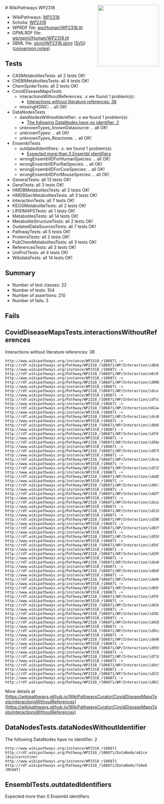 <img style="float: right; width: 200px" src="../logo.png" />
# WikiPathways WP2318

* WikiPathways: [WP2318](https://identifiers.org/wikipathways:WP2318)
* Scholia: [WP2318](https://scholia.toolforge.org/wikipathways/WP2318)
* WPRDF file: [wp/Human/WP2318.ttl](../wp/Human/WP2318.ttl)
* GPMLRDF file: [wp/gpml/Human/WP2318.ttl](../wp/gpml/Human/WP2318.ttl)
* SBML file: [sbml/WP2318.sbml](../sbml/WP2318.sbml) ([SVG](../sbml/WP2318.svg)) ([conversion notes](../sbml/WP2318.txt))

## Tests
* CASMetabolitesTests: all 2 tests OK!
* ChEBIMetabolitesTests: all 4 tests OK!
* ChemSpiderTests: all 2 tests OK!
* CovidDiseaseMapsTests
    * interactionsWithoutReferences: .x we found 1 problem(s):
        * [Interactions without literature references: 38](#9701cd27)
    * missingHGNC: .. all OK!
* DataNodesTests
    * dataNodesWithoutIdentifier: .x we found 1 problem(s):
        * [The following DataNodes have no identifier: 2](#d2d32fa1)
    * unknownTypes_knownDatasource: .. all OK!
    * unknownTypes: .. all OK!
    * unknownTypes_Reactome: .. all OK!
* EnsemblTests
    * outdatedIdentifiers: .x. we found 1 problem(s):
        * [Expected more than 0 Ensembl identifiers](#f44398b7)
    * wrongEnsemblIDForHumanSpecies: .. all OK!
    * wrongEnsemblIDForRatSpecies: .. all OK!
    * wrongEnsemblIDForCowSpecies: .. all OK!
    * wrongEnsemblIDForMouseSpecies: .. all OK!
* GeneralTests: all 13 tests OK!
* GeneTests: all 3 tests OK!
* HMDBMetabolitesTests: all 2 tests OK!
* HMDBSecMetabolitesTests: all 3 tests OK!
* InteractionTests: all 7 tests OK!
* KEGGMetaboliteTests: all 2 tests OK!
* LIPIDMAPSTests: all 1 tests OK!
* MetabolitesTests: all 14 tests OK!
* MetaboliteStructureTests: all 2 tests OK!
* OudatedDataSourcesTests: all 7 tests OK!
* PathwayTests: all 5 tests OK!
* ProteinsTests: all 2 tests OK!
* PubChemMetabolitesTests: all 3 tests OK!
* ReferencesTests: all 3 tests OK!
* UniProtTests: all 4 tests OK!
* WikidataTests: all 14 tests OK!


## Summary

* Number of test classes: 22
* Number of tests: 104
* Number of assertions: 210
* Number of fails: 3

## Fails

<a name="9701cd27" />

## CovidDiseaseMapsTests.interactionsWithoutReferences

Interactions without literature references: 38
```
http://www.wikipathways.org/instance/WP2318_r106871 -> http://rdf.wikipathways.org/Pathway/WP2318_r106871/WP/Interaction/idbda0cd6a
http://www.wikipathways.org/instance/WP2318_r106871 -> http://rdf.wikipathways.org/Pathway/WP2318_r106871/WP/Interaction/e6c91
http://www.wikipathways.org/instance/WP2318_r106871 -> http://rdf.wikipathways.org/Pathway/WP2318_r106871/WP/Interaction/id98b5776c
http://www.wikipathways.org/instance/WP2318_r106871 -> http://rdf.wikipathways.org/Pathway/WP2318_r106871/WP/Interaction/idca177438
http://www.wikipathways.org/instance/WP2318_r106871 -> http://rdf.wikipathways.org/Pathway/WP2318_r106871/WP/Interaction/idfa7f44be
http://www.wikipathways.org/instance/WP2318_r106871 -> http://rdf.wikipathways.org/Pathway/WP2318_r106871/WP/Interaction/d41ae
http://www.wikipathways.org/instance/WP2318_r106871 -> http://rdf.wikipathways.org/Pathway/WP2318_r106871/WP/Interaction/idcd63956b
http://www.wikipathways.org/instance/WP2318_r106871 -> http://rdf.wikipathways.org/Pathway/WP2318_r106871/WP/Interaction/idb698c582
http://www.wikipathways.org/instance/WP2318_r106871 -> http://rdf.wikipathways.org/Pathway/WP2318_r106871/WP/Interaction/id7dfcfb7f
http://www.wikipathways.org/instance/WP2318_r106871 -> http://rdf.wikipathways.org/Pathway/WP2318_r106871/WP/Interaction/id5bece6b8
http://www.wikipathways.org/instance/WP2318_r106871 -> http://rdf.wikipathways.org/Pathway/WP2318_r106871/WP/Interaction/id57ba0735
http://www.wikipathways.org/instance/WP2318_r106871 -> http://rdf.wikipathways.org/Pathway/WP2318_r106871/WP/Interaction/idcacab6b7
http://www.wikipathways.org/instance/WP2318_r106871 -> http://rdf.wikipathways.org/Pathway/WP2318_r106871/WP/Interaction/id7293436d
http://www.wikipathways.org/instance/WP2318_r106871 -> http://rdf.wikipathways.org/Pathway/WP2318_r106871/WP/Interaction/ida85d99f3
http://www.wikipathways.org/instance/WP2318_r106871 -> http://rdf.wikipathways.org/Pathway/WP2318_r106871/WP/Interaction/id9c39104c
http://www.wikipathways.org/instance/WP2318_r106871 -> http://rdf.wikipathways.org/Pathway/WP2318_r106871/WP/Interaction/idd755922
http://www.wikipathways.org/instance/WP2318_r106871 -> http://rdf.wikipathways.org/Pathway/WP2318_r106871/WP/Interaction/idce217fe
http://www.wikipathways.org/instance/WP2318_r106871 -> http://rdf.wikipathways.org/Pathway/WP2318_r106871/WP/Interaction/id12b9443d
http://www.wikipathways.org/instance/WP2318_r106871 -> http://rdf.wikipathways.org/Pathway/WP2318_r106871/WP/Interaction/id39ba9455
http://www.wikipathways.org/instance/WP2318_r106871 -> http://rdf.wikipathways.org/Pathway/WP2318_r106871/WP/Interaction/id8758f669
http://www.wikipathways.org/instance/WP2318_r106871 -> http://rdf.wikipathways.org/Pathway/WP2318_r106871/WP/Interaction/id5588e15a
http://www.wikipathways.org/instance/WP2318_r106871 -> http://rdf.wikipathways.org/Pathway/WP2318_r106871/WP/Interaction/id5d7175f4
http://www.wikipathways.org/instance/WP2318_r106871 -> http://rdf.wikipathways.org/Pathway/WP2318_r106871/WP/Interaction/id2694c1b1
http://www.wikipathways.org/instance/WP2318_r106871 -> http://rdf.wikipathways.org/Pathway/WP2318_r106871/WP/Interaction/ide4608dd3
http://www.wikipathways.org/instance/WP2318_r106871 -> http://rdf.wikipathways.org/Pathway/WP2318_r106871/WP/Interaction/idbd57e5b9
http://www.wikipathways.org/instance/WP2318_r106871 -> http://rdf.wikipathways.org/Pathway/WP2318_r106871/WP/Interaction/ide0db5aea
http://www.wikipathways.org/instance/WP2318_r106871 -> http://rdf.wikipathways.org/Pathway/WP2318_r106871/WP/Interaction/id69fb54a8
http://www.wikipathways.org/instance/WP2318_r106871 -> http://rdf.wikipathways.org/Pathway/WP2318_r106871/WP/Interaction/idf9f8f359
http://www.wikipathways.org/instance/WP2318_r106871 -> http://rdf.wikipathways.org/Pathway/WP2318_r106871/WP/Interaction/id43dd63b
http://www.wikipathways.org/instance/WP2318_r106871 -> http://rdf.wikipathways.org/Pathway/WP2318_r106871/WP/Interaction/id363f335b
http://www.wikipathways.org/instance/WP2318_r106871 -> http://rdf.wikipathways.org/Pathway/WP2318_r106871/WP/Interaction/id42b2a2d
http://www.wikipathways.org/instance/WP2318_r106871 -> http://rdf.wikipathways.org/Pathway/WP2318_r106871/WP/Interaction/id9cd8c
http://www.wikipathways.org/instance/WP2318_r106871 -> http://rdf.wikipathways.org/Pathway/WP2318_r106871/WP/Interaction/ide90d91be
http://www.wikipathways.org/instance/WP2318_r106871 -> http://rdf.wikipathways.org/Pathway/WP2318_r106871/WP/Interaction/id9594c097
http://www.wikipathways.org/instance/WP2318_r106871 -> http://rdf.wikipathways.org/Pathway/WP2318_r106871/WP/Interaction/id71026181
http://www.wikipathways.org/instance/WP2318_r106871 -> http://rdf.wikipathways.org/Pathway/WP2318_r106871/WP/Interaction/id4c953cb5
http://www.wikipathways.org/instance/WP2318_r106871 -> http://rdf.wikipathways.org/Pathway/WP2318_r106871/WP/Interaction/id2154c32f
http://www.wikipathways.org/instance/WP2318_r106871 -> http://rdf.wikipathways.org/Pathway/WP2318_r106871/WP/Interaction/id813a9221
```

More details at [https://wikipathways.github.io/WikiPathwaysCurator/CovidDiseaseMapsTests/interactionsWithoutReferences](https://wikipathways.github.io/WikiPathwaysCurator/CovidDiseaseMapsTests/interactionsWithoutReferences)

<a name="d2d32fa1" />

## DataNodesTests.dataNodesWithoutIdentifier

The following DataNodes have no identifier: 2
```
http://www.wikipathways.org/instance/WP2318_r106871 http://rdf.wikipathways.org/Pathway/WP2318_r106871/DataNode/a61ce (Acylcarnitine)
http://www.wikipathways.org/instance/WP2318_r106871 http://rdf.wikipathways.org/Pathway/WP2318_r106871/DataNode/fa9e6 (MCKAT)
```

<a name="f44398b7" />

## EnsemblTests.outdatedIdentifiers

Expected more than 0 Ensembl identifiers
